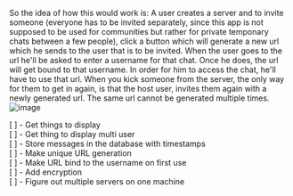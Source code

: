 So the idea of how this would work is:
A user creates a server and to invite someone (everyone has to be invited separately, since this app is not supposed to be used for communities but rather for private temponary chats between a few people), click a button which will generate a new url
which he sends to the user that is to be invited. When the user goes to the url he'll be asked to enter a username for that chat. Once he does, the url will get bound to that username. In order for him to access the chat, he'll have to use that url.
When you kick someone from the server, the only way for them to get in again, is that the host user, invites them again with a newly generated url. The same url cannot be generated multiple times. <br>
![image](https://github.com/user-attachments/assets/25265eed-a2f3-49fa-9fa1-3c7e236689a5)


[ ] - Get things to display<br>
[ ] - Get thing to display multi user<br>
[ ] - Store messages in the database with timestamps<br>
[ ] - Make unique URL generation<br>
[ ] - Make URL bind to the username on first use<br>
[ ] - Add encryption<br>
[ ] - Figure out multiple servers on one machine<br>
